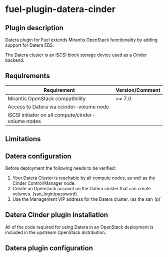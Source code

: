 fuel-plugin-datera-cinder
============

Plugin description
--------------

Datera plugin for Fuel extends Mirantis OpenStack functionality by
adding support for Datera EBS.

The Datera cluster is an iSCSI block storage device used as a
Cinder backend.

Requirements
------------

| Requirement                                          | Version/Comment |
|------------------------------------------------------|-----------------|
| Mirantis OpenStack compatibility                     | >= 7.0          |
| Access to Datera via ccinder-volume node             |                 |
| iSCSI initiator on all compute/cinder-volume nodes   |                 |

Limitations
-----------

Datera configuration
---------------------

Before deployment the following needs to be verified:
1. Your Datera Cluster is reachable by all compute nodes, as well as the
    Cinder Control/Manager node.
2. Create an Openstack account on the Datera cluster that can create
    volumes. 
    (san_login/password).
3. Use the Management VIP address for the Datera cluster.
    (as the san_ip)`

Datera Cinder plugin installation
---------------------------

All of the code required for using Datera in an OpenStack deployment is
included in the upstream OpenStack distribution.

Datera plugin configuration
----------------------------
